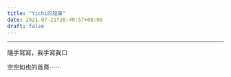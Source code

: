 ```yaml
---
title: "Yichi的隨筆"
date: 2021-07-21T20:40:57+08:00
draft: false
---
```

---
隨手寫寫，我手寫我口<br>

空空如也的首頁⋯⋯
